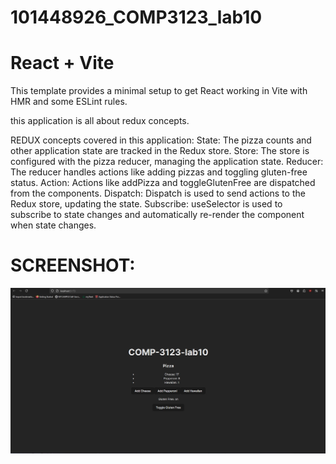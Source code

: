 # 101448926_COMP3123_lab10
# React + Vite

This template provides a minimal setup to get React working in Vite with HMR and some ESLint rules.

this application is all about redux concepts.

REDUX concepts covered in this application:
State: The pizza counts and other application state are tracked in the Redux store.
Store: The store is configured with the pizza reducer, managing the application state.
Reducer: The reducer handles actions like adding pizzas and toggling gluten-free status.
Action: Actions like addPizza and toggleGlutenFree are dispatched from the components.
Dispatch: Dispatch is used to send actions to the Redux store, updating the state.
Subscribe: useSelector is used to subscribe to state changes and automatically re-render the component when state changes.

# SCREENSHOT:
![SCREENSHOT](./src/assets/output.jpg)

